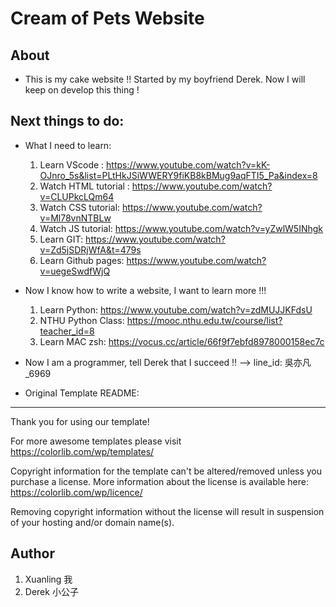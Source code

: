 # Cream of Pets Website

## About

* This is my cake website !! Started by my boyfriend Derek. Now I will keep on develop this thing !


## Next things to do:
* What I need to learn:
    1. Learn VScode : https://www.youtube.com/watch?v=kK-OJnro_5s&list=PLtHkJSiWWERY9fiKB8kBMug9aqFTI5_Pa&index=8
    2. Watch HTML tutorial : https://www.youtube.com/watch?v=CLUPkcLQm64
    3. Watch CSS tutorial: https://www.youtube.com/watch?v=Ml78vnNTBLw
    4. Watch JS tutorial: https://www.youtube.com/watch?v=yZwlW5INhgk
    5. Learn GIT: https://www.youtube.com/watch?v=Zd5jSDRjWfA&t=479s
    6. Learn Github pages: https://www.youtube.com/watch?v=uegeSwdfWjQ

* Now I know how to write a website, I want to learn more !!!
    1. Learn Python: https://www.youtube.com/watch?v=zdMUJJKFdsU
    2. NTHU Python Class: https://mooc.nthu.edu.tw/course/list?teacher_id=8
    3. Learn MAC zsh: https://vocus.cc/article/66f9f7ebfd8978000158ec7c

* Now I am a programmer, tell Derek that I succeed !! --> line_id: 吳亦凡_6969


* Original Template README: 
----------------------------------------------------------------------------------------------------
Thank you for using our template!

For more awesome templates please visit https://colorlib.com/wp/templates/

Copyright information for the template can't be altered/removed unless you purchase a license.
More information about the license is available here: https://colorlib.com/wp/licence/

Removing copyright information without the license will result in suspension of your hosting and/or domain name(s).



## Author

1. Xuanling 我
2. Derek 小公子


